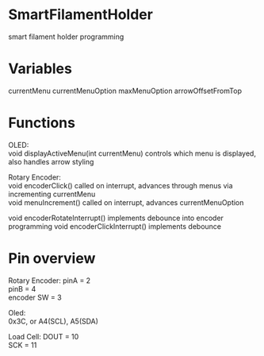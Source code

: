 # SmartFilamentHolder
smart filament holder programming

# Variables
  currentMenu
  currentMenuOption
  maxMenuOption
  arrowOffsetFromTop

# Functions
OLED:  
  void displayActiveMenu(int currentMenu) controls which menu is displayed, also handles arrow styling
  

Rotary Encoder:  
  void encoderClick() called on interrupt, advances through menus via incrementing currentMenu  
  void menuIncrement() called on interrupt, advances currentMenuOption  
  
  void encoderRotateInterrupt() implements debounce into encoder programming
  void encoderClickInterrupt() implements debounce

# Pin overview

Rotary Encoder:
  pinA = 2  
  pinB = 4  
  encoder SW = 3  

Oled:  
  0x3C, or A4(SCL), A5(SDA)
  
Load Cell: 
  DOUT = 10  
  SCK = 11  
